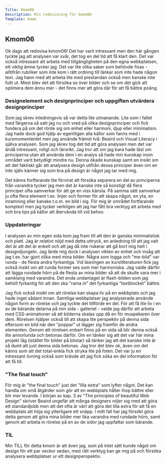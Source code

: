 ```yaml
---
Title: Kmom06
Description: Min redovisning för kmom06
Template: kmom
---
```


## Kmom06
Ok dags att redovisa kmom06! Det har varit intressant men den här gången tyckte jag att analysen var svår, det tog en del tid att få klart den. Det var också intressant att arbeta med tillgängligheten på den egna webbplatsen, ett viktig ämne tycker jag. Det var lite olika saker som behövde fixas - alltifrån rubriker som inte kom i rätt ordning till länkar som inte hade någon text. Jag hann med att arbeta lite med prestandan också men kanske inte fullt ut. Mest blev det att försöka se över bilder och se om det gick att optimera dem ännu mer - det finns mer att göra där för att få bättre poäng.

### Designelement och designprinciper och uppgiften utvärdera designprinciper
Som jag skrev inledningsvis så var detta lite utmanande. Lite som i fallet med färgerna så satt jag nu och vred på olika designprinciper och fick fundera på om det rörde sig om enhet eller harmoni, djup eller minimalism. Jag hade dock god hjälp av egentligen alla källor som fanns med i kursmomententet men jag använde främst två: Beaird och Visual Literacy i själva analysen. Som jag skrev tog det tid att göra analysen men det var ändå intressant, roligt och lärorikt. Jag tror att om jag bara hade läst om principerna utan att använda dem i en analys så hade min kunskap inom området varit betydligt mindre nu. Denna ökade kunskap samt en insikt om att det faktiskt går att analysera design utifrån dessa principer även om en inte själv känner sig som bra på design är något jag tar med mig.

Det känns fortfarande lite förvirat att försöka separera en del av principerna från varandra tycker jag men det är kanske inte så konstigt då flera principer ofta samverkar för att ge en viss känsla. På samma sätt samverkar ju ofta flera element t.ex. linjer och former för att skapa något, en yta, en inramning eller kanske t.o.m. en bild i sig. För mig är området fortfarande komplext men jag tycker verkligen att jag har fått bra verktyg att arbeta med och bra tips på källor att återvända till vid behov. 

### Uppdateringar
I analysen av min egen sida kom jag fram till att den är ganska minimalistisk och platt. Jag är relativt nöjd med detta uttryck, en anledning till att jag valt det är att det är enkelt och att jag då inte riskerar att gå bort mig helt i designdjungeln. Jag lärde mig dock i analysen vikten av enhet och insåg att jag t.ex. har gjort olika med mina bilder. Några som logga och "me-bild" var runda - de flesta andra fyrkantiga. Vid läsningen av kurslitteraturen fick jag också insikt om att runda former ses som mer harmoniska. Jag valde därför att lägga rundade hörn på de flesta av mina bilder så att de skulle vara mer i samklang med varandra. Det enda undantaget är flash-bilden som jag behöll fyrkantig för att den ska "rama in" det fyrkantiga "textblocket" bättre. 

Jag fick också insikt om att rörelse kan skapa liv på en webbplats och jag hade inget sådant innan. Samtliga webbplatser jag analyserade använde någon form av rörelse och jag tyckte det tillförde en del. För att få lite liv i en av de bärande delarna på min sida - galleriet - valde jag därför att arbeta med CSS-animationer så att bilderna skalas upp då en för muspekaren över dem. Rörelsen hjälper också till att skapa lite perspektiv på denna sida eftersom en bild när den "poppar" ut lägger sig framför de andra elementen. Genom att rörelsen enbart finns på en sida så blir denna också lite annorlunda och betonas därför. Om en tänker sig att det var här mina projekt låg (istället för bilder på blixtar) så tänker jag att det kanske inte är så dumt att just denna sida betonas. Jag tror det blev ok, även om det känns som att det total-enkla fick stryka lite på foten. Det var ju en intressant övning också som krävde att jag fick söka en del information för att få till.


### "The final touch"
För mig är "the final touch" just det "lilla extra" som lyfter något. Det kan handla om små åtgärder som gör att en webbplats håller ihop bättre eller blir mer levande. I början av kap. 3 av "The principles of beautiful Web Design" skriver Beaird ungefär att många designers nöjer sig med att göra ett standardjobb men att det ofta är värt att göra det lilla extra för att få en webbplats att höja sig ytterligare ett snäpp. I mitt fall har jag försökt göra detta genom att göra mina bilder mer lika varandra med rundade hörn, samt genom att arbeta in rörelse på en av de sidor jag uppfattar som bärande. 

### TIL
Min TILL för detta kmom är att även jag, som på intet sätt kunde något om design för ett par veckor sedan, med rätt verktyg kan ge mig på och försöka analysera webbplatser ur ett designperspektiv.